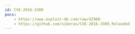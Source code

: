 ```yaml
---
id: CVE-2016-3309
pocs:
    - https://www.exploit-db.com/raw/42960
    - https://github.com/siberas/CVE-2016-3309_Reloaded
---
```


